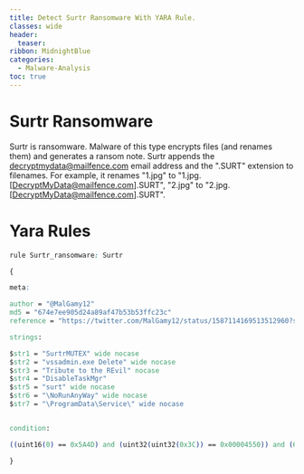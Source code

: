 ```yaml
---
title: Detect Surtr Ransomware With YARA Rule.
classes: wide
header: 
  teaser:
ribbon: MidnightBlue
categories:
  - Malware-Analysis
toc: true
---
```

# Surtr Ransomware
Surtr is ransomware. Malware of this type encrypts files (and renames them) and generates a ransom note. Surtr appends the decryptmydata@mailfence.com email address and the ".SURT" extension to filenames. For example, it renames "1.jpg" to "1.jpg.[DecryptMyData@mailfence.com].SURT", "2.jpg" to "2.jpg.[DecryptMyData@mailfence.com].SURT".

# Yara Rules

```css
rule Surtr_ransomware: Surtr

{

meta:

author = "@MalGamy12"
md5 = "674e7ee905d24a89af47b53b53ffc23c"
reference = "https://twitter.com/MalGamy12/status/1587114169513512960?s=20&t=bjoyNNhzS-KX6EL8vpVgMg"

strings:

$str1 = "SurtrMUTEX" wide nocase
$str2 = "vssadmin.exe Delete" wide nocase
$str3 = "Tribute to the REvil" nocase
$str4 = "DisableTaskMgr"
$str5 = "surt" wide nocase
$str6 = "\NoRunAnyWay" wide nocase
$str7 = "\ProgramData\Service\" wide nocase


condition:

((uint16(0) == 0x5A4D) and (uint32(uint32(0x3C)) == 0x00004550)) and (6 of ($str*)))

}
```
